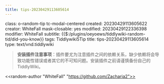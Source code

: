 ```yaml
---
title: tips-20230429113605614
---
```


class: o-random-tip tc-modal-centered
created: 20230429113605622
creator: WhiteFall
mask-closable: yes
modified: 20230429122336398
modifier: WhiteFall
subtitle: {{$:/plugins/oeyoews/tiddlywiki-random-tid/did-you-know}}
tags: Tiddlywiki5Tip
title: tips-20230429113605614
type: text/vnd.tiddlywiki

> **安装插件注意事项**：插件要尤为注意插件之间的依赖关系，缺少依赖将会导致功能性错误或者其它的不可知问题。安装插件之前请谨慎备份自己的TiddlyWiki。

<<random-author "WhiteFall" "https://github.com/Zacharia2">>
